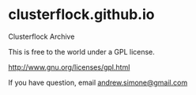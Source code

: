clusterflock.github.io
======================

Clusterflock Archive

This is free to the world under a GPL license.

http://www.gnu.org/licenses/gpl.html

If you have question, email andrew.simone@gmail.com

